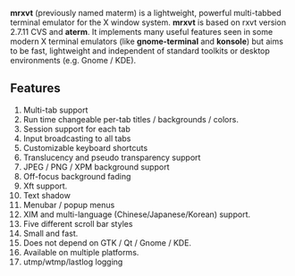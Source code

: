 **mrxvt** (previously named materm) is a lightweight, powerful multi-tabbed terminal emulator for the X window system. **mrxvt** is based on rxvt version 2.7.11 CVS and **aterm**. It implements many useful features seen in some modern X terminal emulators (like **gnome-terminal** and **konsole**) but aims to be fast, lightweight and independent of standard toolkits or desktop environments (e.g. Gnome / KDE).

## Features ##

  1. Multi-tab support
  1. Run time changeable per-tab titles / backgrounds / colors.
  1. Session support for each tab
  1. Input broadcasting to all tabs
  1. Customizable keyboard shortcuts
  1. Translucency and pseudo transparency support
  1. JPEG / PNG / XPM background support
  1. Off-focus background fading
  1. Xft support.
  1. Text shadow
  1. Menubar / popup menus
  1. XIM and multi-language (Chinese/Japanese/Korean) support.
  1. Five different scroll bar styles
  1. Small and fast.
  1. Does not depend on GTK / Qt / Gnome / KDE.
  1. Available on multiple platforms.
  1. utmp/wtmp/lastlog logging